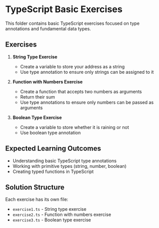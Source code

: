 # TypeScript Basic Exercises

This folder contains basic TypeScript exercises focused on type annotations and fundamental data types.

## Exercises

1. **String Type Exercise**
   - Create a variable to store your address as a string
   - Use type annotation to ensure only strings can be assigned to it

2. **Function with Numbers Exercise**
   - Create a function that accepts two numbers as arguments
   - Return their sum
   - Use type annotations to ensure only numbers can be passed as arguments

3. **Boolean Type Exercise**
   - Create a variable to store whether it is raining or not
   - Use boolean type annotation

## Expected Learning Outcomes

- Understanding basic TypeScript type annotations
- Working with primitive types (string, number, boolean)
- Creating typed functions in TypeScript

## Solution Structure

Each exercise has its own file:
- `exercise1.ts` - String type exercise
- `exercise2.ts` - Function with numbers exercise
- `exercise3.ts` - Boolean type exercise